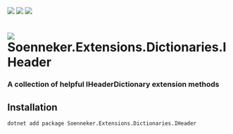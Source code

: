 ﻿[![](https://img.shields.io/nuget/v/soenneker.extensions.dictionaries.iheader.svg?style=for-the-badge)](https://www.nuget.org/packages/soenneker.extensions.dictionaries.iheader/)
[![](https://img.shields.io/github/actions/workflow/status/soenneker/soenneker.extensions.dictionaries.iheader/publish-package.yml?style=for-the-badge)](https://github.com/soenneker/soenneker.extensions.dictionaries.iheader/actions/workflows/publish-package.yml)
[![](https://img.shields.io/nuget/dt/soenneker.extensions.dictionaries.iheader.svg?style=for-the-badge)](https://www.nuget.org/packages/soenneker.extensions.dictionaries.iheader/)

# ![](https://user-images.githubusercontent.com/4441470/224455560-91ed3ee7-f510-4041-a8d2-3fc093025112.png) Soenneker.Extensions.Dictionaries.IHeader
### A collection of helpful IHeaderDictionary extension methods

## Installation

```
dotnet add package Soenneker.Extensions.Dictionaries.IHeader
```
